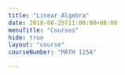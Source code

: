 ```yaml
---
title: "Linear Algebra"
date: 2018-06-25T11:00:00+08:00
menuTitle: "Courses"
hide: true
layout: "course"
courseNumber: "MATH 115A"

---
```

